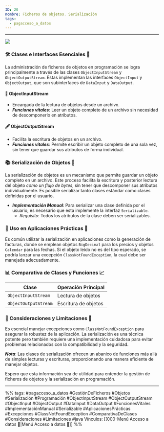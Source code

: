```yaml
---
ID: 20
nombre: Ficheros de objetos. Serialización
tags:
  - pagacceso_a_datos
---
```

___

[![](https://mermaid.ink/img/pako:eNqNU0tu2zAQvQrBVQIYhix_o12Q2oWBpA5qdFN4MyYnCVuJVMlhEMfwYXqGHiEXy0iW5RpNgm4IzvDxzbx55FYqp1FmsjBWF1CurBDeOTo7mxn1gN4FoVG49Q8kF7piid5Abp5BmZc_9vy8ggtxlUPAIFDMLaG_A8XBNKBVjMWwxwixYBJFc1tGWpJHKMQsMsRZRj8aqqCZuEb0ItqmolCuKHPenHIsIn1IMg3Km7V5n-hURqVwsVd4qDOv0AVaahA3YCPk4iv-iiYYcpm4JC4R-YoIB7J1K_ZbcAKtuCxzo6Dp7ta__FbEcVvkM1r0xxZ4bhT98Xj6pLBsLlcTDl8czVy0uj4gPmimz9LAA5lHqGgaMzbHwbxvwKJsG7j1huEl5JUHdSN_Gf_B-N-mqB14k-TK2WB0fadWthHXpjAEp63-r_Z_nVLRaNAuwH4uxO8grzJcKOB99NVedmSBvgCj-eFvK6aVpAdmWcmMtxr8z5Vc2R3jgC1ebqySGfmIHRlLDYSfDNx7KGR2B3los1PNL8O3SazDm_33qn9ZR5ZgvztXHNg4lNlWPsmslyTd_ijtpb3hJE36vXTYkRuZjcfdcdobTcZ9Xi4Gw_6uI59rgqQ7GQ2SwWA0TIbj5GKS9nevXFNSlQ?type=png)](https://mermaid.live/edit#pako:eNqNU0tu2zAQvQrBVQIYhix_o12Q2oWBpA5qdFN4MyYnCVuJVMlhEMfwYXqGHiEXy0iW5RpNgm4IzvDxzbx55FYqp1FmsjBWF1CurBDeOTo7mxn1gN4FoVG49Q8kF7piid5Abp5BmZc_9vy8ggtxlUPAIFDMLaG_A8XBNKBVjMWwxwixYBJFc1tGWpJHKMQsMsRZRj8aqqCZuEb0ItqmolCuKHPenHIsIn1IMg3Km7V5n-hURqVwsVd4qDOv0AVaahA3YCPk4iv-iiYYcpm4JC4R-YoIB7J1K_ZbcAKtuCxzo6Dp7ta__FbEcVvkM1r0xxZ4bhT98Xj6pLBsLlcTDl8czVy0uj4gPmimz9LAA5lHqGgaMzbHwbxvwKJsG7j1huEl5JUHdSN_Gf_B-N-mqB14k-TK2WB0fadWthHXpjAEp63-r_Z_nVLRaNAuwH4uxO8grzJcKOB99NVedmSBvgCj-eFvK6aVpAdmWcmMtxr8z5Vc2R3jgC1ebqySGfmIHRlLDYSfDNx7KGR2B3los1PNL8O3SazDm_33qn9ZR5ZgvztXHNg4lNlWPsmslyTd_ijtpb3hJE36vXTYkRuZjcfdcdobTcZ9Xi4Gw_6uI59rgqQ7GQ2SwWA0TIbj5GKS9nevXFNSlQ)
### 🛠️ Clases e Interfaces Esenciales 🧰

La administración de ficheros de objetos en programación se logra principalmente a través de las clases `ObjectInputStream` y `ObjectOutputStream`. Estas implementan las interfaces `ObjectInput` y `ObjectOutput`, que son subinterfaces de `DataInput` y `DataOutput`.

#### 📄 ObjectInputStream

- Encargada de la lectura de objetos desde un archivo.
- ***Funciones vitales***: Leer un objeto completo de un archivo sin necesidad de descomponerlo en atributos.

#### 🖋️ ObjectOutputStream

- Facilita la escritura de objetos en un archivo.
- ***Funciones vitales***: Permite escribir un objeto completo de una sola vez, sin tener que guardar sus atributos de forma individual.

### 📚 Serialización de Objetos 📘

La serialización de objetos es un mecanismo que permite guardar un objeto completo en un archivo. Este proceso facilita la escritura y posterior lectura del objeto _como un flujo de bytes_, sin tener que descomponer sus atributos individualmente. Es posible serializar tanto clases estándar como clases definidas por el usuario.

- ***Implementación Manual***: Para serializar una clase definida por el usuario, es necesario que esta implemente la interfaz `Serializable`. 
    - *Requisito*: Todos los atributos de la clase deben ser serializables.

### 🚀 Uso en Aplicaciones Prácticas 🌟
 
Es común utilizar la serialización en aplicaciones como la generación de facturas, donde se emplean objetos `BigDecimal` para los precios y objetos `Calendar` para las fechas. Si el objeto leído no es del tipo esperado, se podría lanzar una excepción `ClassNotFoundException`, la cual debe ser manejada adecuadamente.

### 📊 Comparativa de Clases y Funciones 📈

| Clase                 | Operación Principal             |
|-----------------------|---------------------------------|
| ``ObjectInputStream`` | Lectura de objetos              |
| ``ObjectOutputStream``| Escritura de objetos            |

### 🚨 Consideraciones y Limitaciones 🛑

Es esencial manejar excepciones como `ClassNotFoundException` para asegurar la robustez de la aplicación. La serialización es una técnica potente pero también requiere una implementación cuidadosa para evitar problemas relacionados con la compatibilidad y la seguridad.

***Nota***: Las clases de serialización ofrecen un abanico de funciones más allá de simples lecturas y escrituras, proporcionando una manera eficiente de manejar objetos.

Espero que esta información sea de utilidad para entender la gestión de ficheros de objetos y la serialización en programación.

___
%%
tags: #pagacceso_a_datos  #GestiónDeFicheros #Objetos #Serialización #Programación #ObjectInputStream #ObjectOutputStream #ObjectInput #ObjectOutput #DataInput #DataOutput #FuncionesVitales #ImplementaciónManual #Serializable #AplicacionesPrácticas #Excepciones #ClassNotFoundException #ComparativaDeClases #Consideraciones #Limitaciones #java
Vínculos:  [[000-Menú Acceso a datos 📃|Menú Acceso a datos 📃]]
%%